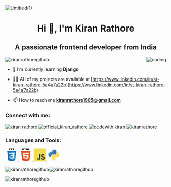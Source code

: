 ![Untitled(1)](https://github.com/KiranRathoreGitHub/KiranRathoreGitHub/assets/134756457/85a54a2b-cd41-4d4e-8ed5-4e752d1a1c83)<h1 align="center">Hi 👋, I'm Kiran Rathore</h1>
<h2 align="center">A passionate frontend developer from India</h2>
<img src="https://media.tenor.com/S59bPkT0pqcAAAAC/programming.gif" alt="coding" align="right">
<p align="left"> <img src="https://komarev.com/ghpvc/?username=kiranrathoregithub&label=Profile%20views&color=0e75b6&style=flat" alt="kiranrathoregithub" /> </p>

- 🌱 I’m currently learning **Django**

- 👨‍💻 All of my projects are available at [https://www.linkedin.com/in/st-kiran-rathore-5a4a7a22b](https://www.linkedin.com/in/st-kiran-rathore-5a4a7a22b)

- 📫 How to reach me **kiranrathore1905@gmail.com**

<h3 align="left">Connect with me:</h3>
<p align="left">
<a href="https://linkedin.com/in/kiran rathore" target="blank"><img align="center" src="https://raw.githubusercontent.com/rahuldkjain/github-profile-readme-generator/master/src/images/icons/Social/linked-in-alt.svg" alt="kiran rathore" height="30" width="40" /></a>
<a href="https://instagram.com/official_kiran_rathore" target="blank"><img align="center" src="https://raw.githubusercontent.com/rahuldkjain/github-profile-readme-generator/master/src/images/icons/Social/instagram.svg" alt="official_kiran_rathore" height="30" width="40" /></a>
<a href="https://www.youtube.com/c/codewith kiran" target="blank"><img align="center" src="https://raw.githubusercontent.com/rahuldkjain/github-profile-readme-generator/master/src/images/icons/Social/youtube.svg" alt="codewith kiran" height="30" width="40" /></a>
<a href="https://auth.geeksforgeeks.org/user/kiranrathore" target="blank"><img align="center" src="https://raw.githubusercontent.com/rahuldkjain/github-profile-readme-generator/master/src/images/icons/Social/geeks-for-geeks.svg" alt="kiranrathore" height="30" width="40" /></a>
</p>

<h3 align="left">Languages and Tools:</h3>
<p align="left"> <a href="https://www.w3schools.com/css/" target="_blank" rel="noreferrer"> <img src="https://raw.githubusercontent.com/devicons/devicon/master/icons/css3/css3-original-wordmark.svg" alt="css3" width="40" height="40"/> </a> <a href="https://www.w3.org/html/" target="_blank" rel="noreferrer"> <img src="https://raw.githubusercontent.com/devicons/devicon/master/icons/html5/html5-original-wordmark.svg" alt="html5" width="40" height="40"/> </a> <a href="https://developer.mozilla.org/en-US/docs/Web/JavaScript" target="_blank" rel="noreferrer"> <img src="https://raw.githubusercontent.com/devicons/devicon/master/icons/javascript/javascript-original.svg" alt="javascript" width="40" height="40"/> </a> <a href="https://www.python.org" target="_blank" rel="noreferrer"> <img src="https://raw.githubusercontent.com/devicons/devicon/master/icons/python/python-original.svg" alt="python" width="40" height="40"/> </a> </p>

<p><img align="left" src="https://github-readme-stats.vercel.app/api/top-langs?username=kiranrathoregithub&show_icons=true&locale=en&layout=compact" alt="kiranrathoregithub" /></p>

<p>&nbsp;<img align="left" src="https://github-readme-stats.vercel.app/api?username=kiranrathoregithub&show_icons=true&locale=en" alt="kiranrathoregithub" /></p>

<p><img align="left" src="https://github-readme-streak-stats.herokuapp.com/?user=kiranrathoregithub&" alt="kiranrathoregithub" /></p>

